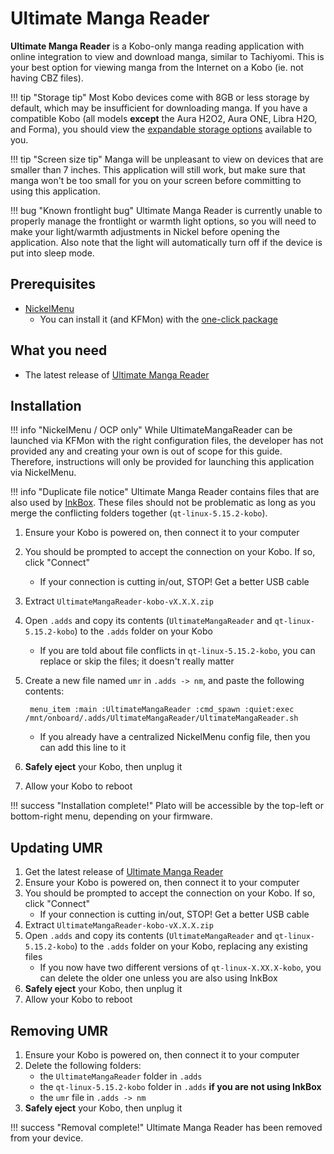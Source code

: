 # Ultimate Manga Reader

**Ultimate Manga Reader** is a Kobo-only manga reading application with online integration to view and download manga, similar to Tachiyomi. This is your best option for viewing manga from the Internet on a Kobo (ie. not having CBZ files).

!!! tip "Storage tip"
	Most Kobo devices come with 8GB or less storage by default, which may be insufficient for downloading manga. If you have a compatible Kobo (all models **except** the Aura H2O2, Aura ONE, Libra H2O, and Forma), you should view the [expandable storage options](/kobo/info/expandable-memory) available to you.

!!! tip "Screen size tip"
	Manga will be unpleasant to view on devices that are smaller than 7 inches. This application will still work, but make sure that manga won't be too small for you on your screen before committing to using this application.

!!! bug "Known frontlight bug"
	Ultimate Manga Reader is currently unable to properly manage the frontlight or warmth light options, so you will need to make your light/warmth adjustments in Nickel before opening the application. Also note that the light will automatically turn off if the device is put into sleep mode.

## Prerequisites

- [NickelMenu](/kobo/info/software/nickelmenu)
	- You can install it (and KFMon) with the [one-click package](/kobo/guide/custom-software)

## What you need

- The latest release of [Ultimate Manga Reader](https://github.com/Rain92/UltimateMangaReader/releases/latest)
## Installation

!!! info "NickelMenu / OCP only"
	While UltimateMangaReader can be launched via KFMon with the right configuration files, the developer has not provided any and creating your own is out of scope for this guide. Therefore, instructions will only be provided for launching this application via NickelMenu.

!!! info "Duplicate file notice"
	Ultimate Manga Reader contains files that are also used by [InkBox](/kobo/info/readers/inkbox). These files should not be problematic as long as you merge the conflicting folders together (`qt-linux-5.15.2-kobo`).

1. Ensure your Kobo is powered on, then connect it to your computer
1. You should be prompted to accept the connection on your Kobo. If so, click "Connect"
	- If your connection is cutting in/out, STOP! Get a better USB cable
1. Extract `UltimateMangaReader-kobo-vX.X.X.zip`
1. Open `.adds` and copy its contents (`UltimateMangaReader` and `qt-linux-5.15.2-kobo`) to the `.adds` folder on your Kobo
	- If you are told about file conflicts in `qt-linux-5.15.2-kobo`, you can replace or skip the files; it doesn't really matter
1. Create a new file named `umr` in `.adds -> nm`, and paste the following contents:

		menu_item :main :UltimateMangaReader :cmd_spawn :quiet:exec /mnt/onboard/.adds/UltimateMangaReader/UltimateMangaReader.sh
	- If you already have a centralized NickelMenu config file, then you can add this line to it

1. **Safely eject** your Kobo, then unplug it
1. Allow your Kobo to reboot

!!! success "Installation complete!"
	Plato will be accessible by the top-left or bottom-right menu, depending on your firmware.

## Updating UMR

1. Get the latest release of [Ultimate Manga Reader](https://github.com/Rain92/UltimateMangaReader/releases/latest)
1. Ensure your Kobo is powered on, then connect it to your computer
1. You should be prompted to accept the connection on your Kobo. If so, click "Connect"
	- If your connection is cutting in/out, STOP! Get a better USB cable
1. Extract `UltimateMangaReader-kobo-vX.X.X.zip`
1. Open `.adds` and copy its contents (`UltimateMangaReader` and `qt-linux-5.15.2-kobo`) to the `.adds` folder on your Kobo, replacing any existing files
	- If you now have two different versions of `qt-linux-X.XX.X-kobo`, you can delete the older one unless you are also using InkBox
1. **Safely eject** your Kobo, then unplug it
1. Allow your Kobo to reboot

## Removing UMR

1. Ensure your Kobo is powered on, then connect it to your computer
1. Delete the following folders:
	- the `UltimateMangaReader` folder in `.adds`
	- the `qt-linux-5.15.2-kobo` folder in `.adds` **if you are not using InkBox**
	- the `umr` file in `.adds -> nm`
1. **Safely eject** your Kobo, then unplug it

!!! success "Removal complete!"
	Ultimate Manga Reader has been removed from your device.



